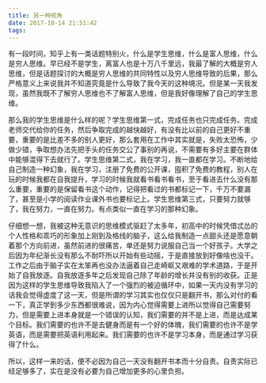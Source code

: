 ```yaml
---
title: 另一种视角
date: 2017-10-14 21:51:42
tags:
---
```

有一段时间，知乎上有一类话题特别火，什么是学生思维，什么是富人思维，什么是穷人思维。早已经不是学生，离富人也是十万八千里远，我最了解的大概是穷人思维，但是话题探讨的大概是穷人思维的共同特性以及穷人思维导致的后果，那么严格意义上来说我并不知道究竟是什么导致了我今天的这种境况。但是某一天我发现，虽然我既不了解穷人思维也不了解富人思维，但是我好像理解了自己的学生思维。

那么我的学生思维是什么样的呢？学生思维第一式，完成任务也只完成任务。完成老师交代给你的任务，然后争取完成的越快越好，有没有比以前的自己更好不重要，重要的是比差不多的别人更好，那么套用在工作中其实就是，失败太恐怖，少做少错，争取想办法先把手头的任务交公了事别的再说，不需要有多好主要在群体中能够混得下去就行了。学生思维第二式，我在学习，我一直都在学习。不断地给自己制造一种幻象，我在学习，注册了免费的公开课，囤积了免费的教程，别人在玩的时候我都在自我提升，学习的时候我就看书看书看书，至于看进去什么没有那么重要，重要的是保留看书这个动作，记得把看过的书都标记一下，千万不要漏了，甚至是小学的阅读作业课外书也要标记上。学生思维第三式，只要努力就够了，我在努力，一直在努力。有点类似一直在学习的那种幻象。

仔细想一想，我被这种无意识的思维模式驱赶了太多年，初高中的时候凭借忒怂的个人性格和乖巧的形象加上刚到及格线的脑子，这么给我制造一点甜头还是愿意朝着那个方向前进，虽然前进的很痛苦，单还是努力说服自己当一个好孩子。大学之后因为年纪渐长没有那么不耐吓所以开始有些动摇，于是直接放到好像啥也没干。工作之后由于脑子实在太笨再也没办法逼着自己走崎岖又艰难的学术道路，于是开始了自我放逐。自我放逐多年之后发现自己除了年龄的增长并没有别的收获。正是因为这样的学生思维导致我陷入了一个强烈的被迫循环中，如果一天内没有学习的话我会觉得虚度了这一天，但是所谓的学习其实也仅仅只是翻开书，那么对付的看一下，真正学到多少东西都很难说，因为内心觉得需要上进所以觉得自己需要努力，但是需要上进本身就是一个错误的认知，我们需要的并不是上进，而是达成某个目标。我们需要的也许不是去健身而是有一个好的体魄，我们需要的也许不是学英语，而是需要把英语利用起来。我们需要的也许不是学习本身，而是通过学习获得了什么。

所以，这样一来的话，便不必因为自己一天没有翻开书本而十分自责。自责实际已经足够多了，实在是没有必要为自己增加更多的心里负担。
